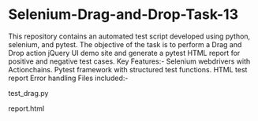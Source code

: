 # Selenium-Drag-and-Drop-Task-13
 This repository contains an automated test script developed using python, selenium, and pytest.
 The objective of the task is to perform a Drag and Drop action jQuery UI demo site and generate a pytest HTML report for positive and negative test cases.
 Key Features:-
 Selenium webdrivers with Actionchains.
 Pytest framework with structured test functions.
 HTML test report
 Error handling
 Files included:-
 
 test_drag.py

 
 report.html
